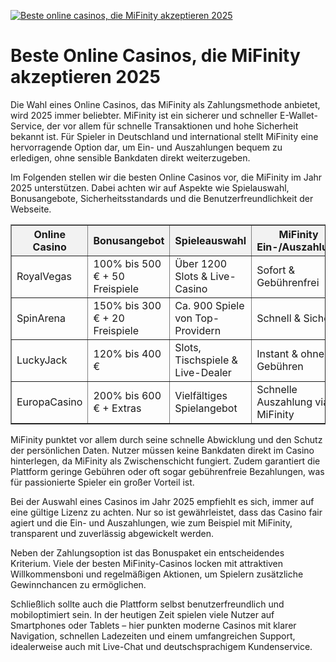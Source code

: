 [![Beste online casinos, die MiFinity akzeptieren 2025](https://123-caf.pages.dev/gitsignup.png)](https://vrmoo.ru/Bt82HjjY)

<h1>Beste Online Casinos, die MiFinity akzeptieren 2025</h1> <p>Die Wahl eines Online Casinos, das MiFinity als Zahlungsmethode anbietet, wird 2025 immer beliebter. MiFinity ist ein sicherer und schneller E-Wallet-Service, der vor allem für schnelle Transaktionen und hohe Sicherheit bekannt ist. Für Spieler in Deutschland und international stellt MiFinity eine hervorragende Option dar, um Ein- und Auszahlungen bequem zu erledigen, ohne sensible Bankdaten direkt weiterzugeben.</p> <p>Im Folgenden stellen wir die besten Online Casinos vor, die MiFinity im Jahr 2025 unterstützen. Dabei achten wir auf Aspekte wie Spielauswahl, Bonusangebote, Sicherheitsstandards und die Benutzerfreundlichkeit der Webseite.</p>  <table border="1" cellpadding="8" cellspacing="0" style="border-collapse: collapse; width: 100%; max-width: 700px;">   <thead>     <tr style="background-color:#f2f2f2;">       <th>Online Casino</th>       <th>Bonusangebot</th>       <th>Spieleauswahl</th>       <th>MiFinity Ein-/Auszahlung</th>       <th>Lizenz</th>     </tr>   </thead>   <tbody>     <tr>       <td>RoyalVegas</td>       <td>100% bis 500 € + 50 Freispiele</td>       <td>Über 1200 Slots & Live-Casino</td>       <td>Sofort & Gebührenfrei</td>       <td>Malta Gaming Authority</td>     </tr>     <tr>       <td>SpinArena</td>       <td>150% bis 300 € + 20 Freispiele</td>       <td>Ca. 900 Spiele von Top-Providern</td>       <td>Schnell & Sicher</td>       <td>UK Gambling Commission</td>     </tr>     <tr>       <td>LuckyJack</td>       <td>120% bis 400 €</td>       <td>Slots, Tischspiele & Live-Dealer</td>       <td>Instant & ohne Gebühren</td>       <td>Curacao eGaming</td>     </tr>     <tr>       <td>EuropaCasino</td>       <td>200% bis 600 € + Extras</td>       <td>Vielfältiges Spielangebot</td>       <td>Schnelle Auszahlung via MiFinity</td>       <td>Malta Gaming Authority</td>     </tr>   </tbody> </table>  <p>MiFinity punktet vor allem durch seine schnelle Abwicklung und den Schutz der persönlichen Daten. Nutzer müssen keine Bankdaten direkt im Casino hinterlegen, da MiFinity als Zwischenschicht fungiert. Zudem garantiert die Plattform geringe Gebühren oder oft sogar gebührenfreie Bezahlungen, was für passionierte Spieler ein großer Vorteil ist.</p> <p>Bei der Auswahl eines Casinos im Jahr 2025 empfiehlt es sich, immer auf eine gültige Lizenz zu achten. Nur so ist gewährleistet, dass das Casino fair agiert und die Ein- und Auszahlungen, wie zum Beispiel mit MiFinity, transparent und zuverlässig abgewickelt werden.</p> <p>Neben der Zahlungsoption ist das Bonuspaket ein entscheidendes Kriterium. Viele der besten MiFinity-Casinos locken mit attraktiven Willkommensboni und regelmäßigen Aktionen, um Spielern zusätzliche Gewinnchancen zu ermöglichen.</p> <p>Schließlich sollte auch die Plattform selbst benutzerfreundlich und mobiloptimiert sein. In der heutigen Zeit spielen viele Nutzer auf Smartphones oder Tablets – hier punkten moderne Casinos mit klarer Navigation, schnellen Ladezeiten und einem umfangreichen Support, idealerweise auch mit Live-Chat und deutschsprachigem Kundenservice.</p>